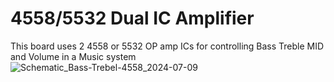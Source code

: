 # 4558/5532 Dual IC Amplifier
 This board uses 2 4558 or 5532 OP amp ICs for controlling Bass Treble MID and Volume in a Music system 
![Schematic_Bass-Trebel-4558_2024-07-09](https://github.com/ANSHUMANDOCX/4558-5532-Dual-IC-Amplifier/assets/79320208/17b5a654-131f-44e6-aba8-26e471ba71ed)

